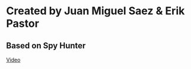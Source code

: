 # Created by Juan Miguel Saez & Erik Pastor

## Based on Spy Hunter
[Video](https://www.youtube.com/watch?v=mqz881sy8YQ)